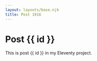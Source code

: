 ```yaml
---
layout: layouts/base.njk
title: Post 1916
---
```


# Post {{ id }}

This is post {{ id }} in my Eleventy project.
